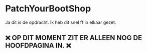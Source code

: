# PatchYourBootShop
Ja dit is de opdracht. Ik heb dit snel ff in elkaar gezet.

## ❌ OP DIT MOMENT ZIT ER ALLEEN NOG DE HOOFDPAGINA IN. ❌
